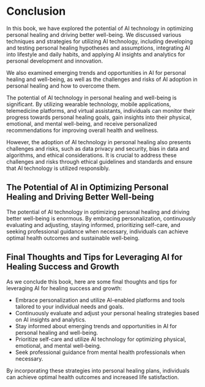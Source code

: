 # Conclusion

In this book, we have explored the potential of AI technology in optimizing personal healing and driving better well-being. We discussed various techniques and strategies for utilizing AI technology, including developing and testing personal healing hypotheses and assumptions, integrating AI into lifestyle and daily habits, and applying AI insights and analytics for personal development and innovation.

We also examined emerging trends and opportunities in AI for personal healing and well-being, as well as the challenges and risks of AI adoption in personal healing and how to overcome them.

The potential of AI technology in personal healing and well-being is significant. By utilizing wearable technology, mobile applications, telemedicine platforms, and virtual assistants, individuals can monitor their progress towards personal healing goals, gain insights into their physical, emotional, and mental well-being, and receive personalized recommendations for improving overall health and wellness.

However, the adoption of AI technology in personal healing also presents challenges and risks, such as data privacy and security, bias in data and algorithms, and ethical considerations. It is crucial to address these challenges and risks through ethical guidelines and standards and ensure that AI technology is utilized responsibly.

The Potential of AI in Optimizing Personal Healing and Driving Better Well-being
--------------------------------------------------------------------------------

The potential of AI technology in optimizing personal healing and driving better well-being is enormous. By embracing personalization, continuously evaluating and adjusting, staying informed, prioritizing self-care, and seeking professional guidance when necessary, individuals can achieve optimal health outcomes and sustainable well-being.

Final Thoughts and Tips for Leveraging AI for Healing Success and Growth
------------------------------------------------------------------------

As we conclude this book, here are some final thoughts and tips for leveraging AI for healing success and growth:

* Embrace personalization and utilize AI-enabled platforms and tools tailored to your individual needs and goals.
* Continuously evaluate and adjust your personal healing strategies based on AI insights and analytics.
* Stay informed about emerging trends and opportunities in AI for personal healing and well-being.
* Prioritize self-care and utilize AI technology for optimizing physical, emotional, and mental well-being.
* Seek professional guidance from mental health professionals when necessary.

By incorporating these strategies into personal healing plans, individuals can achieve optimal health outcomes and increased life satisfaction.